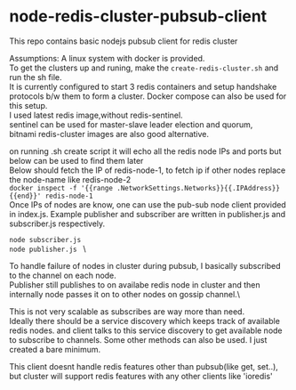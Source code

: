 # node-redis-cluster-pubsub-client
This repo contains basic nodejs pubsub client for redis cluster 


Assumptions: A linux system with docker is provided. \
To get the clusters up and runing, make the `create-redis-cluster.sh` and run the sh file.\
It is currently configured to start 3 redis containers and setup handshake protocols b/w them to form a cluster. 
Docker compose can also be used for this setup. \
I used latest redis image,without redis-sentinel. \
sentinel can be used for master-slave leader election and quorum, \
bitnami redis-cluster images are also good alternative.

on running .sh create script it will echo all the redis node IPs and ports but below can be used to find them later\
Below should fetch the IP of redis-node-1, to fetch ip if other nodes replace the node-name like redis-node-2 \
``docker inspect -f '{{range .NetworkSettings.Networks}}{{.IPAddress}}{{end}}' redis-node-1  
``\
Once IPs of nodes are know, one can use the pub-sub node client provided in index.js. 
Example publisher and subscriber are written in publisher.js and subscriber.js respectively.

`node subscriber.js 
` \
`node publisher.js
` \

To handle failure of nodes in cluster during pubsub, I basically subscribed to the channel on each node. \
Publisher still publishes to on availabe redis node in cluster and then internally node passes it on to other nodes on gossip channel.\

This is not very scalable as subscribes are way more than need. \
Ideally there should be a service discovery which keeps track of available redis nodes. and client talks to this service discovery to get available node to subscribe to channels. Some other methods can also be used. I just created a bare minimum.

This client doesnt handle redis features other than pubsub(like get, set..), but cluster will support redis features with any other clients like 'ioredis'
